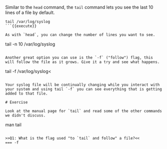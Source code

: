 Similar to the `head` command, the `tail` command lets you see the last 10 lines of a file by default.

```
tail /var/log/syslog
```{{execute}}

As with `head`, you can change the number of lines you want to see.

```
tail -n 10 /var/log/syslog
```{{execute}}

Another great option you can use is the `-f` ("follow") flag, this will follow the file as it grows. Give it a try and see what happens. 

```
tail -f /var/log/syslog<
```{{execute}}

Your syslog file will be continually changing while you interact with your system and using tail `-f` you can see everything that is getting added to that file.

# Exercise

Look at the manual page for `tail` and read some of the other commands we didn't discuss. 

```
man tail
```{{execute}}

>>Q1: What is the flag used "to `tail` and follow" a file?<<
=== -f
